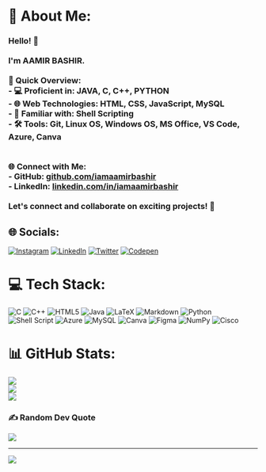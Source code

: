 # 💫 About Me:<br>
### Hello! 👋<br><br>I'm AAMIR BASHIR.<br><br>**🚀 Quick Overview:**<br>- 💻 Proficient in: JAVA, C, C++, PYTHON<br>- 🌐 Web Technologies: HTML, CSS, JavaScript, MySQL<br>- 🧠 Familiar with: Shell Scripting<br>- 🛠 Tools: Git, Linux OS, Windows OS, MS Office, VS Code, Azure, Canva<br><br><br>**🌐 Connect with Me:**<br>- GitHub: [github.com/iamaamirbashir](https://github.com/iamaamirbashir)<br>- LinkedIn: [linkedin.com/in/iamaamirbashir](https://www.linkedin.com/in/iamaamirbashir)<br><br>Let's connect and collaborate on exciting projects! 🚀<br>


## 🌐 Socials:
[![Instagram](https://img.shields.io/badge/Instagram-%23E4405F.svg?logo=Instagram&logoColor=white)](https://instagram.com/iamaamirbashir) [![LinkedIn](https://img.shields.io/badge/LinkedIn-%230077B5.svg?logo=linkedin&logoColor=white)](https://linkedin.com/in/iamaamirbashir) [![Twitter](https://img.shields.io/badge/Twitter-%231DA1F2.svg?logo=Twitter&logoColor=white)](https://twitter.com/iamaamirbashir) [![Codepen](https://img.shields.io/badge/Codepen-000000?style=for-the-badge&logo=codepen&logoColor=white)](https://codepen.io/iamaamirbashir) 

# 💻 Tech Stack:
![C](https://img.shields.io/badge/c-%2300599C.svg?style=for-the-badge&logo=c&logoColor=white) ![C++](https://img.shields.io/badge/c++-%2300599C.svg?style=for-the-badge&logo=c%2B%2B&logoColor=white) ![HTML5](https://img.shields.io/badge/html5-%23E34F26.svg?style=for-the-badge&logo=html5&logoColor=white) ![Java](https://img.shields.io/badge/java-%23ED8B00.svg?style=for-the-badge&logo=openjdk&logoColor=white) ![LaTeX](https://img.shields.io/badge/latex-%23008080.svg?style=for-the-badge&logo=latex&logoColor=white) ![Markdown](https://img.shields.io/badge/markdown-%23000000.svg?style=for-the-badge&logo=markdown&logoColor=white) ![Python](https://img.shields.io/badge/python-3670A0?style=for-the-badge&logo=python&logoColor=ffdd54) ![Shell Script](https://img.shields.io/badge/shell_script-%23121011.svg?style=for-the-badge&logo=gnu-bash&logoColor=white) ![Azure](https://img.shields.io/badge/azure-%230072C6.svg?style=for-the-badge&logo=microsoftazure&logoColor=white) ![MySQL](https://img.shields.io/badge/mysql-%2300000f.svg?style=for-the-badge&logo=mysql&logoColor=white) ![Canva](https://img.shields.io/badge/Canva-%2300C4CC.svg?style=for-the-badge&logo=Canva&logoColor=white) ![Figma](https://img.shields.io/badge/figma-%23F24E1E.svg?style=for-the-badge&logo=figma&logoColor=white) ![NumPy](https://img.shields.io/badge/numpy-%23013243.svg?style=for-the-badge&logo=numpy&logoColor=white) ![Cisco](https://img.shields.io/badge/cisco-%23049fd9.svg?style=for-the-badge&logo=cisco&logoColor=black)
# 📊 GitHub Stats:
![](https://github-readme-stats.vercel.app/api?username=iamaamirbashir&theme=dark&hide_border=false&include_all_commits=false&count_private=false)<br/>
![](https://github-readme-streak-stats.herokuapp.com/?user=iamaamirbashir&theme=dark&hide_border=false)<br/>
![](https://github-readme-stats.vercel.app/api/top-langs/?username=iamaamirbashir&theme=dark&hide_border=false&include_all_commits=false&count_private=false&layout=compact)

### ✍️ Random Dev Quote
![](https://quotes-github-readme.vercel.app/api?type=horizontal&theme=radical)

---
[![](https://visitcount.itsvg.in/api?id=iamaamirbashir&icon=0&color=0)](https://visitcount.itsvg.in)

<!-- Proudly created with GPRM ( https://gprm.itsvg.in ) -->
